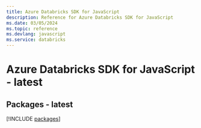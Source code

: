 ```yaml
---
title: Azure Databricks SDK for JavaScript
description: Reference for Azure Databricks SDK for JavaScript
ms.date: 03/05/2024
ms.topic: reference
ms.devlang: javascript
ms.service: databricks
---
```

# Azure Databricks SDK for JavaScript - latest
## Packages - latest
[!INCLUDE [packages](databricks-index.md)]